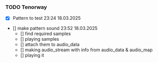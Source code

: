  ### TODO Tenorway
 - [x] Pattern to test 23:24 18.03.2025
 - [] make pattern sound 23:52 18.03.2025
   - [] find required samples
   - [] playing samples
   - [] attach them to audio_data
   - [] making audio_stream with info from audio_data & audio_map
   - [] playing it